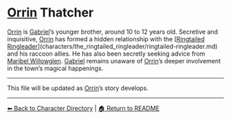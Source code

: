# [Orrin](orrin-thatcher.md) Thatcher

[Orrin](orrin-thatcher.md) is [Gabriel](../gabriel_thatcher/gabriel_thatcher.md)’s younger brother, around 10 to 12 years old. Secretive and inquisitive, [Orrin](orrin-thatcher.md) has formed a hidden relationship with the [[Ringtailed Ringleader](../the_ringtailed_ringleader/ringtailed-ringleader.md)](characters/the_ringtailed_ringleader/ringtailed-ringleader.md) and his raccoon allies. He has also been secretly seeking advice from [Maribel Willowglen](../maribel_willoglen/maribel-willowglen.md). [Gabriel](../gabriel_thatcher/gabriel_thatcher.md) remains unaware of [Orrin](orrin-thatcher.md)’s deeper involvement in the town’s magical happenings.

---
This file will be updated as [Orrin](orrin-thatcher.md)’s story develops.

---

[⬅ Back to Character Directory](../character-directory.md) | [🏠 Return to README](../../README.md)
